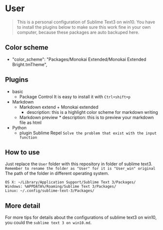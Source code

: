 #  User
> This is a personal configuration of Sublime Text3 on win10.
You have to install the plugins below to make sure this work fine in your own computer, because these packages are auto backuped here.

## Color scheme
 + "color_scheme": "Packages/Monokai Extended/Monokai Extended Bright.tmTheme",

## Plugins
+ basic
    - Package Control
    It is easy to install it with `Ctrl+shift+p`
+ Markdown
    - Markdown extend + Monokai extended
        * description: this is  a highlight color scheme for markdown writing
    - Markdown preview
            * description: this is to preview your markdown file as html
+ Python
    -  plugin Sublime Repel
        `Solve the problem that exist with the input function`

## How to use
Just replace the `User` folder with this repository in  folder of sublime text3. `Remember to rename the folder as "User" for it is "User_win" original`
The path of the folder in different operating system.
```
OS X: ~/Library/Application Support/Sublime Text 3/Packages/
Windows: %APPDATA%/Roaming/Sublime Text 3/Packages/
Linux: ~/.config/sublime-text-3/Packages/
```
## More detail
For more tips for details about the configurations of sublime text3 on win10, you could the `sublime text 3 on win10.md`.
